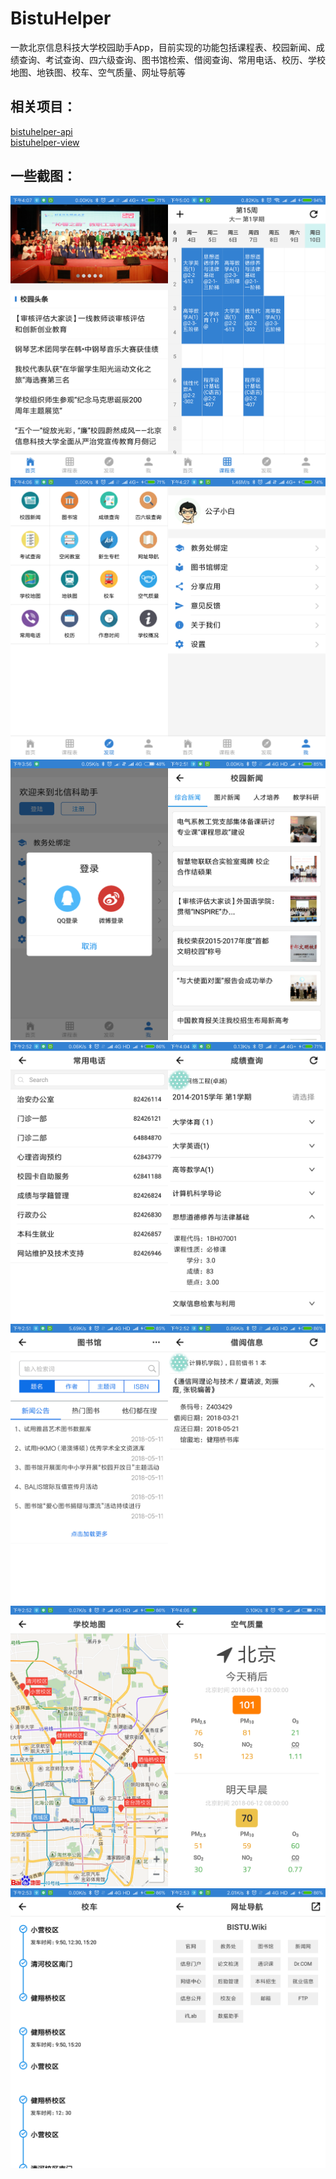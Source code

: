 # BistuHelper
一款北京信息科技大学校园助手App，目前实现的功能包括课程表、校园新闻、成绩查询、考试查询、四六级查询、图书馆检索、借阅查询、常用电话、校历、学校地图、地铁图、校车、空气质量、网址导航等

## 相关项目：
[bistuhelper-api](https://github.com/uniquexiaobai/bistuhelper-api)      
[bistuhelper-view](https://github.com/uniquexiaobai/bistuhelper-view)

## 一些截图：
![](./screenshot/1.png)
![](./screenshot/2.png)
![](./screenshot/3.png)
![](./screenshot/4.png)
![](./screenshot/5.png)
![](./screenshot/6.png)
![](./screenshot/7.png)